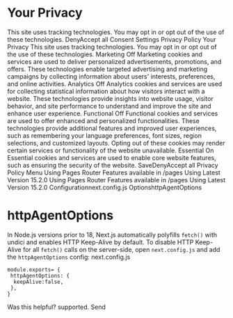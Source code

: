 # Your Privacy
This site uses tracking technologies. You may opt in or opt out of the use of these technologies.
DenyAccept all
Consent Settings
Privacy Policy
Your Privacy
This site uses tracking technologies. You may opt in or opt out of the use of these technologies.
Marketing
Off
Marketing cookies and services are used to deliver personalized advertisements, promotions, and offers. These technologies enable targeted advertising and marketing campaigns by collecting information about users' interests, preferences, and online activities. 
Analytics
Off
Analytics cookies and services are used for collecting statistical information about how visitors interact with a website. These technologies provide insights into website usage, visitor behavior, and site performance to understand and improve the site and enhance user experience.
Functional
Off
Functional cookies and services are used to offer enhanced and personalized functionalities. These technologies provide additional features and improved user experiences, such as remembering your language preferences, font sizes, region selections, and customized layouts. Opting out of these cookies may render certain services or functionality of the website unavailable.
Essential
On
Essential cookies and services are used to enable core website features, such as ensuring the security of the website. 
SaveDenyAccept all
Privacy Policy
Menu
Using Pages Router
Features available in /pages
Using Latest Version
15.2.0
Using Pages Router
Features available in /pages
Using Latest Version
15.2.0
Configurationnext.config.js OptionshttpAgentOptions
# httpAgentOptions
In Node.js versions prior to 18, Next.js automatically polyfills `fetch()` with undici and enables HTTP Keep-Alive by default.
To disable HTTP Keep-Alive for all `fetch()` calls on the server-side, open `next.config.js` and add the `httpAgentOptions` config:
next.config.js
```
module.exports= {
 httpAgentOptions: {
  keepAlive:false,
 },
}
```

Was this helpful?
supported.
Send
